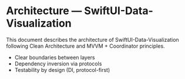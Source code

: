 # Architecture — SwiftUI-Data-Visualization

This document describes the architecture of SwiftUI-Data-Visualization following Clean Architecture and MVVM + Coordinator principles.



- Clear boundaries between layers
- Dependency inversion via protocols
- Testability by design (DI, protocol-first)
